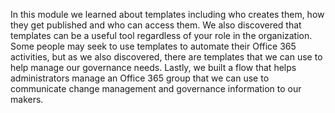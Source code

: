 In this module we learned about templates including who creates them,
how they get published and who can access them. We also discovered that
templates can be a useful tool regardless of your role in the
organization. Some people may seek to use templates to automate their
Office 365 activities, but as we also discovered, there are templates
that we can use to help manage our governance needs. Lastly, we built a
flow that helps administrators manage an Office 365 group that we can
use to communicate change management and governance information to our
makers.
